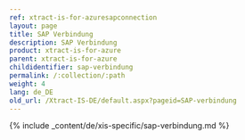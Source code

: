 ```yaml
---
ref: xtract-is-for-azuresapconnection
layout: page
title: SAP Verbindung
description: SAP Verbindung
product: xtract-is-for-azure
parent: xtract-is-for-azure
childidentifier: sap-verbindung
permalink: /:collection/:path
weight: 4
lang: de_DE
old_url: /Xtract-IS-DE/default.aspx?pageid=SAP-verbindung
---
```

{% include _content/de/xis-specific/sap-verbindung.md %}
